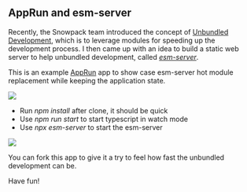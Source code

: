 ## AppRun and esm-server

Recently, the Snowpack team introduced the concept of [Unbundled Development](https://www.snowpack.dev/concepts/how-snowpack-works), which is to leverage modules for speeding up the development process. I then came up with an idea to build a static web server to help unbundled development, called [_esm-server_](https://github.com/yysun/esm-server).

This is an example [AppRun](https://github.com/yysun/apprun) app to show case esm-server hot module replacement while keeping the application state.

![](https://github.com/yysun/esm-server/blob/master/public/apprun-hmr.gif)

* Run _npm install_ after clone, it should be quick
* Use _npm run start_ to start typescript in watch mode
* Use _npx esm-server_ to start the esm-server

![](https://github.com/yysun/esm-server/blob/master/esm-server.gif)


You can fork this app to give it a try to feel how fast the unbundled development can be.

Have fun!
